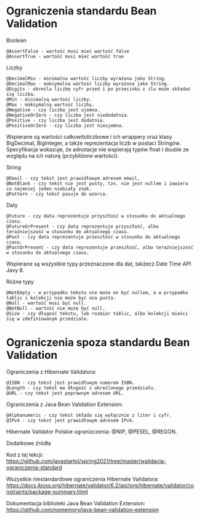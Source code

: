 # Ograniczenia standardu Bean Validation

Boolean

    @AssertFalse - wartość musi mieć wartość false
    @AssertTrue - wartość musi mieć wartość true

Liczby

    @DecimalMin - minimalna wartość liczby wyrażona jako String.
    @DecimalMax - maksymalna wartość liczby wyrażona jako String.
    @Digits - określa liczbę cyfr przed i po przecinku z ilu może składać się liczba.
    @Min - minimalną wartość liczby.
    @Max - maksymalną wartość liczby. 
    @Negative - czy liczba jest ujemna.
    @NegativeOrZero - czy liczba jest niedodatnia.
    @Positive - czy liczba jest dodatnia.
    @PositiveOrZero - czy liczba jest nieujemna.

Wspierane są wartości całkowitoliczbowe i ich wrappery oraz klasy BigDecimal, BigInteger, a także reprezentacja liczb w postaci Stringów. Specyfikacja wskazuje, że adnotacje nie wspierają typów float i double ze względu na ich naturę (przybliżone wartości).

String

    @Email - czy tekst jest prawidłowym adresem email,
    @NotBlank - czy tekst nie jest pusty, tzn. nie jest nullem i zawiera co najmniej jeden niebiały znak.
    @Pattern - czy tekst pasuje do wzorca.

Daty

    @Future - czy data reprezentuje przyszłość w stosunku do aktualnego czasu.
    @FutureOrPresent - czy data reprezentuje przyszłość, albo teraźniejszość w stosunku do aktualnego czasu.
    @Past - czy data reprezentuje przeszłość w stosunku do aktualnego czasu.
    @PastOrPresent - czy data reprezentuje przeszłość, albo teraźniejszość w stosunku do aktualnego czasu.

Wspierane są wszystkie typy przeznaczone dla dat, takżecz Date Time API Javy 8.

Różne typy

    @NotEmpty - w przypadku tekstu nie może on być nullem, a w przypadku tablic i kolekcji nie może być ona pusta.
    @Null - wartość musi być null.
    @NotNull - wartość nie może być null.
    @Size - czy długość tekstu, lub rozmiar tablic, albo kolekcji mieści się w zdefiniowanym przedziale.

# Ograniczenia spoza standardu Bean Validation 

Ograniczenia z Hibernate Validatora:

    @ISBN - czy tekst jest prawidłowym numerem ISBN.
    @Length - czy tekst ma długość z określonego przedziału.
    @URL - czy tekst jest poprawnym adresem URL.

Ograniczenia z Java Bean Validation Extension:

    @Alphanumeric - czy tekst składa się wyłącznie z liter i cyfr.
    @IPv4 - czy tekst jest prawidłowym adresem IPv4.

Hibernate Validator Polskie ogranizczenia: @NIP, @PESEL, @REGON.


Dodatkowe źródła

Kod z tej lekcji: https://github.com/javastartpl/spring2021/tree/master/walidacja-ograniczenia-standard

Wszystkie niestandardowe ograniczenia Hibernate Validatora: https://docs.jboss.org/hibernate/validator/6.2/api/org/hibernate/validator/constraints/package-summary.html

Dokumentacja biblioteki Java Bean Validation Extension: https://github.com/nomemory/java-bean-validation-extension
